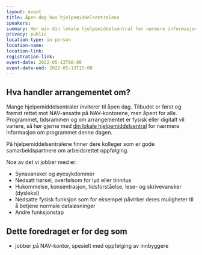 ```yaml
---
layout: event
title: Åpen dag hos hjelpemiddelsentralene
speakers:
summary: Hør min din lokale hjelpemiddelsentral for nærmere informasjon om programmet denne dagen.
privacy: public
location-type: in-person
location-name:
location-link:
registration-link:
event-date: 2022-05-13T08:00
event-date-end: 2022-05-13T15:00
---
```

## Hva handler arrangementet om?
Mange hjelpemiddelsentraler inviterer til åpen dag. Tilbudet er først og fremst rettet mot NAV-ansatte på NAV-kontorene, men åpent for alle. Programmet, tidsrammen og om arrangementet er fysisk eller digitalt vil variere, så hør gjerne med [din lokale hjelpemiddelsentral](https://navno.sharepoint.com/sites/fag-og-ytelser-hjelpemidler/SitePages/Kontaktinformasjon-til-hjelpemiddelsentralene-ved-tilrettelegging-i-arbeid.aspx) for nærmere informasjon om programmet denne dagen.

På hjelpemiddelsentralene finner dere kolleger som er gode samarbeidspartnere om arbeidsrettet oppfølging.

Noe av det vi jobber med er:
- Synsvansker og øyesykdommer
- Nedsatt hørsel, overfølsom for lyd eller tinnitus
- Hukommelse, konsentrasjon, tidsforståelse, lese- og skrivevansker (dysleksi)
- Nedsatte fysisk funksjon som for eksempel påvirker deres muligheter til å betjene normale dataløsninger
- Andre funksjonstap

## Dette foredraget er for deg som
- jobber på NAV-kontor, spesielt med oppfølging av innbyggere
